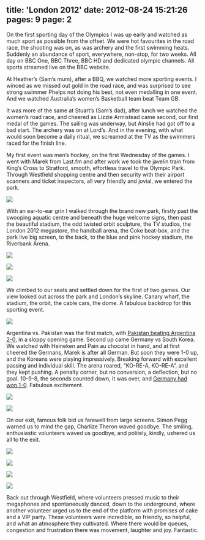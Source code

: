 title: 'London 2012'
date: 2012-08-24 15:21:26
pages: 9
page: 2
---

On the first sporting day of the Olympics I was up early and watched as much sport as possible from the offset. We were hot favourites in the road race, the shooting was on, as was archery and the first swimming heats. Suddenly an abundance of sport, everywhere, non-stop, for two weeks. All day on BBC One, BBC Three, BBC HD and dedicated olympic channels. All sports streamed live on the BBC website.

At Heather’s (Sam’s mum), after a BBQ, we watched more sporting events. I winced as we missed out gold in the road race, and was surprised to see strong swimmer Phelps not doing his best, not even medalling in one event. And we watched Australia’s women’s Basketball team beat Team GB.

It was more of the same at Stuart’s (Sam’s dad), after lunch we watched the women’s road race, and cheered as Lizzie Armistead came second, our first medal of the games. The sailing was underway, but Ainslie had got off to a bad start. The archery was on at Lord’s. And in the evening, with what would soon become a daily ritual, we screamed at the TV as the swimmers raced for the finish line.

My first event was men’s hockey, on the first Wednesday of the games. I went with Marek from Last.fm and after work we took the javelin train from King’s Cross to Stratford, smooth, effortless travel to the Olympic Park. Through Westfield shopping centre and then security with their airport scanners and ticket inspectors, all very friendly and jovial, we entered the park.

[![](http://host.trivialbeing.org/up/small/olympics-002.jpg)](http://host.trivialbeing.org/up/olympics-002.jpg)

With an ear-to-ear grin I walked through the brand new park, firstly past the swooping aquatic centre and beneath the huge welcome signs, then past the beautiful stadium, the odd twisted orbit sculpture, the TV studios, the London 2012 megastore, the handball arena, the Coke beat-box, and the park live big screen, to the back, to the blue and pink hockey stadium, the Riverbank Arena.

[![](http://host.trivialbeing.org/up/small/olympics-004.jpg)](http://host.trivialbeing.org/up/olympics-004.jpg)

[![](http://host.trivialbeing.org/up/small/olympics-005.jpg)](http://host.trivialbeing.org/up/olympics-005.jpg)

[![](http://host.trivialbeing.org/up/small/olympics-006.jpg)](http://host.trivialbeing.org/up/olympics-006.jpg)

We climbed to our seats and settled down for the first of two games. Our view looked out across the park and London’s skyline. Canary wharf, the stadium, the orbit, the cable cars, the dome. A fabulous backdrop for this sporting event.

[![](http://host.trivialbeing.org/up/small/olympics-007.jpg)](http://host.trivialbeing.org/up/olympics-007.jpg)

Argentina vs. Pakistan was the first match, with [Pakistan beating Argentina 2-0](http://london2012.bbc.co.uk/hockey/event/men/match=hom400a06/index.html), in a sloppy opening game. Second up came Germany vs South Korea. We watched with Heineken and Pain au chocolat in hand, and at first cheered the Germans, Marek is after all German. But soon they were 1-0 up, and the Koreans were playing impressively. Breaking forward with excellent passing and individual skill. The arena roared, “KO-RE-A, KO-RE-A”, and they kept pushing. A penalty corner, but no conversion, a deflection, but no goal. 10-9-8, the seconds counted down, it was over, and [Germany had won 1-0](http://london2012.bbc.co.uk/hockey/event/men/match=hom400b06/index.html). Fabulous excitement.

[![](http://host.trivialbeing.org/up/small/olympics-008.jpg)](http://host.trivialbeing.org/up/olympics-008.jpg)

[![](http://host.trivialbeing.org/up/small/olympics-010.jpg)](http://host.trivialbeing.org/up/olympics-010.jpg)

On our exit, famous folk bid us farewell from large screens. Simon Pegg warned us to mind the gap, Charlize Theron waved goodbye. The smiling, enthusiastic volunteers waved us goodbye, and politely, kindly, ushered us all to the exit.

[![](http://host.trivialbeing.org/up/small/olympics-011.jpg)](http://host.trivialbeing.org/up/olympics-011.jpg)

[![](http://host.trivialbeing.org/up/small/olympics-013.jpg)](http://host.trivialbeing.org/up/olympics-013.jpg)

[![](http://host.trivialbeing.org/up/small/olympics-014.jpg)](http://host.trivialbeing.org/up/olympics-014.jpg)

[![](http://host.trivialbeing.org/up/small/olympics-015.jpg)](http://host.trivialbeing.org/up/olympics-015.jpg)

Back out through Westfield, where volunteers pressed music to their megaphones and spontaneously danced, down to the underground, where another volunteer urged us to the end of the platform with promises of cake and a VIP party. These volunteers were incredible, so friendly, so helpful, and what an atmosphere they cultivated. Where there would be queues, congestion and frustration there was movement, laughter and joy. Fantastic.

